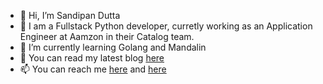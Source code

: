 - 👋 Hi, I’m Sandipan Dutta
- 👀 I am a Fullstack Python developer, curretly working as an Application Engineer at Aamzon in their Catalog team.  
- 🌱 I’m currently learning Golang and Mandalin
- 💞️ You can read my latest blog [here](https://duttasandipan.medium.com/) 
- 📫 You can reach me [here](https://discord.com/invite/2gy3n3qV7T) and [here](https://www.linkedin.com/in/sandipan-dutta-admin/)
<!---
sandipandutta21/sandipandutta21 is a ✨ special ✨ repository because its `README.md` (this file) appears on your GitHub profile.
You can click the Preview link to take a look at your changes.
--->
